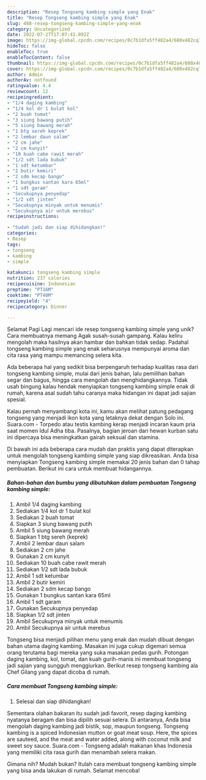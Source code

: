 ```yaml
---
description: "Resep Tongseng kambing simple yang Enak"
title: "Resep Tongseng kambing simple yang Enak"
slug: 488-resep-tongseng-kambing-simple-yang-enak
category: Uncategorized
date: 2022-07-27T17:07:41.092Z
image: https://img-global.cpcdn.com/recipes/0c7b1dfa5ff482a4/680x482cq70/tongseng-kambing-simple-foto-resep-utama.jpg
hideToc: false
enableToc: true
enableTocContent: false
thumbnail: https://img-global.cpcdn.com/recipes/0c7b1dfa5ff482a4/680x482cq70/tongseng-kambing-simple-foto-resep-utama.jpg
cover: https://img-global.cpcdn.com/recipes/0c7b1dfa5ff482a4/680x482cq70/tongseng-kambing-simple-foto-resep-utama.jpg
author: Admin
authorAv: notfound
ratingvalue: 4.4
reviewcount: 12
recipeingredient:
- "1/4 daging kambing"
- "1/4 kol dr 1 bulat kol"
- "2 buah tomat"
- "3 siung bawang putih"
- "5 siung bawang merah"
- "1 btg sereh keprek"
- "2 lembar daun salam"
- "2 cm jahe"
- "2 cm kunyit"
- "10 buah cabe rawit merah"
- "1/2 sdt lada bubuk"
- "1 sdt ketumbar"
- "2 butir kemiri"
- "2 sdm kecap bango"
- "1 bungkus santan kara 65ml"
- "1 sdt garam"
- "Secukupnya penyedap"
- "1/2 sdt jinten"
- "Secukupnya minyak untuk menumis"
- "Secukupnya air untuk merebus"
recipeinstructions:

- "Sudah jadi dan siap dihidangkan!"
categories:
- Resep
tags:
- tongseng
- kambing
- simple

katakunci: tongseng kambing simple 
nutrition: 237 calories
recipecuisine: Indonesian
preptime: "PT16M"
cooktime: "PT40M"
recipeyield: "4"
recipecategory: Dinner

---
```



Selamat Pagi Lagi mencari ide resep tongseng kambing simple yang unik? Cara membuatnya memang Agak susah-susah gampang. Kalau keliru mengolah maka hasilnya akan hambar dan bahkan tidak sedap. Padahal tongseng kambing simple yang enak seharusnya mempunyai aroma dan cita rasa yang mampu memancing selera kita.


Ada beberapa hal yang sedikit bisa berpengaruh terhadap kualitas rasa dari tongseng kambing simple, mulai dari jenis bahan, lalu pemilihan bahan segar dan bagus, hingga cara mengolah dan menghidangkannya. Tidak usah bingung kalau hendak menyiapkan tongseng kambing simple enak di rumah, karena asal sudah tahu caranya maka hidangan ini dapat jadi sajian spesial.

Kalau pernah menyambangi kota ini, kamu akan melihat patung pedagang tongseng yang menjadi ikon kota yang letaknya dekat dengan Solo ini. Suara.com - Torpedo atau testis kambing kerap menjadi incaran kaum pria saat momen Idul Adha tiba. Pasalnya, bagian jeroan dari hewan kurban satu ini dipercaya bisa meningkatkan gairah seksual dan stamina.


Di bawah ini ada beberapa cara mudah dan praktis yang dapat diterapkan untuk mengolah tongseng kambing simple yang siap dikreasikan. Anda bisa menyiapkan Tongseng kambing simple memakai 20 jenis bahan dan 0 tahap pembuatan. Berikut ini cara untuk membuat hidangannya.

<!--inarticleads1-->

##### Bahan-bahan dan bumbu yang dibutuhkan dalam pembuatan Tongseng kambing simple:

1. Ambil 1/4 daging kambing
1. Sediakan 1/4 kol dr 1 bulat kol
1. Sediakan 2 buah tomat
1. Siapkan 3 siung bawang putih
1. Ambil 5 siung bawang merah
1. Siapkan 1 btg sereh (keprek)
1. Ambil 2 lembar daun salam
1. Sediakan 2 cm jahe
1. Gunakan 2 cm kunyit
1. Sediakan 10 buah cabe rawit merah
1. Sediakan 1/2 sdt lada bubuk
1. Ambil 1 sdt ketumbar
1. Ambil 2 butir kemiri
1. Sediakan 2 sdm kecap bango
1. Gunakan 1 bungkus santan kara 65ml
1. Ambil 1 sdt garam
1. Gunakan Secukupnya penyedap
1. Siapkan 1/2 sdt jinten
1. Ambil Secukupnya minyak untuk menumis
1. Ambil Secukupnya air untuk merebus


Tongseng bisa menjadi pilihan menu yang enak dan mudah dibuat dengan bahan utama daging kambing. Masakan ini juga cukup digemari semua orang terutama bagi mereka yang suka masakan pedas gurih. Potongan daging kambing, kol, tomat, dan kuah gurih-manis ini membuat tongseng jadi sajian yang sungguh menggiurkan. Berikut resep tongseng kambing ala Chef Gilang yang dapat dicoba di rumah. 

<!--inarticleads2-->

##### Cara membuat Tongseng kambing simple:


1. Selesai dan siap dihidangkan!

Sementara olahan bakaran itu sudah jadi favorit, resep daging kambing nyatanya beragam dan bisa dipilih sesuai selera. Di antaranya, Anda bisa mengolah daging kambing jadi bistik, sop, maupun tongseng. Tongseng kambing is a spiced Indonesian mutton or goat meat soup. Here, the spices are sauteed, and the meat and water added, along with coconut milk and sweet soy sauce. Suara.com - Tongseng adalah makanan khas Indonesia yang memiliki cita rasa gurih dan menambah selera makan. 

Gimana nih? Mudah bukan? Itulah cara membuat tongseng kambing simple yang bisa anda lakukan di rumah. Selamat mencoba!
